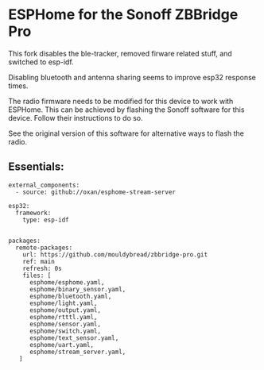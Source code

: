 # ESPHome for the Sonoff ZBBridge Pro

This fork disables the ble-tracker, removed firware related stuff, and switched to esp-idf.

Disabling bluetooth and antenna sharing seems to improve esp32 response times.

The radio firmware needs to be modified for this device to work with ESPHome. This can be achieved by flashing the Sonoff software for this device. Follow their instructions to do so.

See the original version of this software for alternative ways to flash the radio.

## Essentials:
```
external_components:
  - source: github://oxan/esphome-stream-server
```

```
esp32:
  framework:
    type: esp-idf
```
```

packages:
  remote-packages:
    url: https://github.com/mouldybread/zbbridge-pro.git
    ref: main
    refresh: 0s
    files: [
      esphome/esphome.yaml,
      esphome/binary_sensor.yaml,
      esphome/bluetooth.yaml,
      esphome/light.yaml,
      esphome/output.yaml,
      esphome/rtttl.yaml,
      esphome/sensor.yaml,
      esphome/switch.yaml,
      esphome/text_sensor.yaml,
      esphome/uart.yaml,
      esphome/stream_server.yaml,
   ]
```
